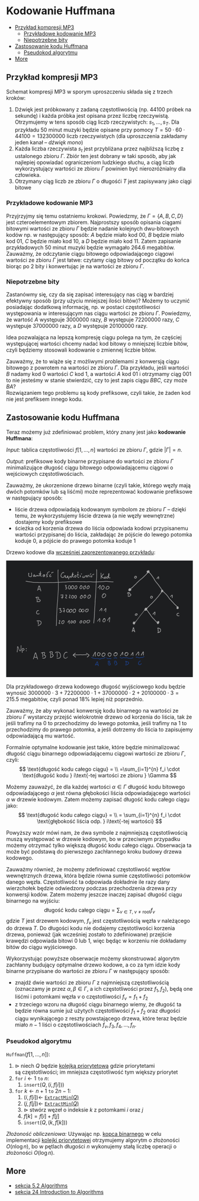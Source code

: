 # Kodowanie Huffmana

- [Przykład kompresji MP3](#przykład-kompresji-mp3)
  - [Przykładowe kodowanie MP3](#przykładowe-kodowanie-mp3)
  - [Niepotrzebne bity](#niepotrzebne-bity)
- [Zastosowanie kodu Huffmana](#zastosowanie-kodu-huffmana)
  - [Pseudokod algorytmu](#pseudokod-algorytmu)
- [More](#more)

## Przykład kompresji MP3

Schemat kompresji MP3 w sporym uproszczeniu składa się z trzech kroków:
1. Dźwięk jest próbkowany z zadaną częstotliwością (np. 44100 próbek na sekundę) i każda próbka jest opisana przez liczbę rzeczywistą. Otrzymujemy w tens sposób ciąg liczb rzeczywistych: $s_1,\dots,s_T$. Dla przykładu 50 minut muzyki będzie opisane przy pomocy $T = 50 \cdot 60 \cdot 44100 = 132300000$ liczb rzeczywistych (dla uproszczenia zakładamy jeden kanał – *dźwięk mono*)
1. Każda liczba rzeczywista $s_t$ jest przybliżana przez najbliższą liczbę z ustalonego zbioru $\Gamma$. Zbiór ten jest dobrany w taki sposób, aby jak najlepiej opowiadać ograniczeniom ludzkiego słuchu, a ciąg liczb wykorzystujący wartości ze zbioru $\Gamma$ powinien być nierozróżnialny dla człowieka.
2. Otrzymany ciąg liczb ze zbioru $\Gamma$ o długośći $T$ jest zapisywany jako ciągi bitowe

### Przykładowe kodowanie MP3

Przyjrzyjmy się temu ostatniemu krokowi. Powiedzmy, że $\Gamma = \{A,B,C,D\}$ jest czteroelementowym zbiorem. Najprostszy sposób opisania ciągami bitowymi wartości ze zbioru $\Gamma$ będzie nadanie kolejnych dwu-bitowych kodów np. w następujący sposób: $A$ będzie miało kod $00$, $B$ będzie miało kod $01$, $C$ będzie miało kod $10$, a $D$ będzie miało kod $11$. Zatem zapisanie przykładowych 50 minut muzyki będzie wymagało $264.6$ megabitów. Zauważmy, że odczytanie ciągu bitowego odpowiadającego ciągowi wartości ze zbioru $\Gamma$ jest łatwe: czytamy ciąg bitowy od początku do końca biorąc po 2 bity i konwertując je na wartości ze zbioru $\Gamma$.

### Niepotrzebne bity

Zastanówmy się, czy da się zapisać interesujący nas ciąg w bardziej efektywny sposób (przy użyciu mniejszej ilości bitów)? Możemy to uczynić posiadając dodatkową informację, np. w postaci częstotliwości występowania w interesującym nas ciągu wartości ze zbioru $\Gamma$. Powiedzmy, że wartość $A$ występuje $3000000$ razy, $B$ występuje $72200000$ razy, $C$ występuje $37000000$ razy, a $D$ występuje $20100000$ razy.

Idea pozwalająca na lepszą kompresję ciągu polega na tym, że częściej występującej wartości chcemy nadać kod bitowy o mniejszej liczbie bitów, czyli będziemy stosowali kodowanie o zmiennej liczbie bitów.

Zauważmy, że to wiąże się z możliwymi problemami z konwersją ciągu bitowego z powrotem na wartości ze zbioru $\Gamma$. Dla przykładu, jeśli wartości $B$ nadamy kod $0$ wartości $C$ kod $1$, a wartości $A$ kod $01$ i otrzymamy ciąg $001$ to nie jesteśmy w stanie stwierdzić, czy to jest zapis ciągu $BBC$, czy może $BA$?\
Rozwiązaniem tego problemu są kody prefiksowe, czyli takie, że żaden kod nie jest prefiksem innego kodu.

## Zastosowanie kodu Huffmana

Teraz możemy już zdefiniować problem, który znany jest jako **kodowanie Huffmana**:

*Input:* tablica częstotliwości $f[1,\dots,n]$ wartości ze zbioru $\Gamma$, gdzie $|\Gamma| = n$.

*Output:* prefiksowe kody binarne przypisane do wartości ze zbioru $\Gamma$ minimalizujące długość ciągu bitowego odpowiadającemu ciągowi o wejściowych częstotliwościach.

Zauważmy, że ukorzenione drzewo binarne (czyli takie, którego węzły mają dwóch potomków lub są liśćmi) może reprezentować kodowanie prefiksowe w następujący sposób:
- liście drzewa odpowiadają kodowanym symbolom ze zbioru $\Gamma$ – dzięki temu, że wykorzystujemy liście drzewa (a nie węzły wewnętrzne) dostajemy kody prefiksowe
- ścieżka od korzenia drzewa do liścia odpowiada kodowi przypisanemu wartości przypisanej do liścia, zakładając że pójście do lewego potomka koduje $0$, a pójście do prawego potomka koduje $1$

Drzewo kodowe dla [wcześniej zaprezentowanego przykładu](#przykład-kompresji-mp3):

![example](huffman-example.png)

Dla przykładowego drzewa kodowego długość wyjściowego kodu będzie wynosić $3000000 \cdot 3 + 72200000 \cdot 1 + 37000000 \cdot 2 + 20100000 \cdot 3 = 215.5$ megabitów, czyli ponad $18\%$ lepiej niż poprzednio.

Zauważmy, że aby wykonać konwersję kodu binarnego na wartości ze zbioru $\Gamma$ wystarczy przejść wielokrotnie drzewo od korzenia do liścia, tak że jeśli trafimy na $0$ to przechodzimy do lewego potomka, jeśli trafimy na $1$ to przechodzimy do prawego potomka, a jeśli dotrzemy do liścia to zapisujemy odpowiadającą mu wartość.

Formalnie optymalne kodowanie jest takie, które będzie minimalizować długość ciągu binarnego odpowiadającemu ciągowi wartości ze zbioru $\Gamma$, czyli:
$$
\text{długość kodu całego ciągu} =
\\
=\sum_{i=1}^{n} f_i \cdot \text{długość kodu } i\text{-tej wartości ze zbioru } \Gamma
$$

Możemy zauważyć, że dla każdej wartości $\alpha \in \Gamma$ długość kodu bitowego odpowiadającego $\alpha$ jest równa głębokości liścia odpowiadającego wartości $\alpha$ w drzewie kodowym. Zatem możemy zapisać długość kodu całego ciągu jako:
$$
\text{długość kodu całego ciągu} =
\\
= \sum_{i=1}^{n} f_i \cdot \text{głębokość liścia odp. } i\text{-tej wartości}
$$

Powyższy wzór mówi nam, że dwa symbole z najmniejszą częstotliwością muszą występować w drzewie kodowym, bo w przeciwnym przypadku możemy otrzymać tylko większą długość kodu całego ciągu. Obserwacja ta może być podstawą do pierwszego zachłannego kroku budowy drzewa kodowego.

Zauważmy również, że możemy zdefiniować częstotliwość węzłów wewnętrznych drzewa, która będzie równa sumie częstotliwości potomków danego węzła. Częstotliwość ta odpowiada dokładnie ile razy dany wierzchołek będzie odwiedzony podczas przechodzenia drzewa przy konwersji kodów. Zatem możemy jeszcze inaczej zapisać długość ciągu binarnego na wyjściu:
$$
\text{długość kodu całego ciągu} = \sum_{v \in T,~ v \neq \mathrm{root}} f_v
$$
gdzie $T$ jest drzewem kodowym, $f_v$ jest częstotliwością węzła $v$ należącego do drzewa $T$. Do długości kodu nie dodajemy częstotliwości korzenia drzewa, ponieważ (jak wcześniej zostało to zdefiniowane) przejście krawędzi odpowiada bitowi $0$ lub $1$, więc będąc w korzeniu nie dokładamy bitów do ciągu wyjściowego.

Wykorzystując powyższe obserwacje możemy skonstruować algorytm zachłanny budujący optymalne drzewo kodowe, a co za tym idzie kody binarne przypisane do wartości ze zbioru $\Gamma$ w następujący sposób:
- znajdź dwie wartości ze zbioru $\Gamma$ z najmniejszą częstotliwością (oznaczamy je przez $\alpha,\beta \in \Gamma$, a ich częstotliwości przez $f_1, f_2$), będą one liśćmi i potomkami węzła $v$ o częstotliwości $f_v = f_1 + f_2$
- z trzeciego wzoru na długość ciągu binarnego wiemy, że długość ta będzie równa sumie już użytych częstotliwości $f_1 + f_2$ oraz długości ciągu wynikającego z reszty powstającego drzewa, które teraz będzie miało $n-1$ liści o częstotliwościach $f_v,f_3,f_4,\dots,f_n$.

### Pseudokod algorytmu

`Huffman`$(f[1,\dots,n])$:
1. $\triangleright$ niech $Q$ będzie [kolejką priorytetową](../2020-05-04/kolejka-priorytetowa.md) gdzie priorytetami są częstotliwości; im mniejsza częstotliwość tym większy priorytet
2. `for` $i \gets 1$ `to` $n$:
   1. `insert`$(Q, (i, f[i]))$
3. `for` $k \gets n+1$ `to` $2n-1$:
   1. $(i, f[i]) \gets$ [`ExtractMin`$(Q)$](../2020-05-04/kolejka-priorytetowa.md#extractminq)
   2. $(j, f[j]) \gets$ [`ExtractMin`$(Q)$](../2020-05-04/kolejka-priorytetowa.md#extractminq)
   3. $\triangleright$ stwórz węzeł o indeksie $k$ z potomkami $i$ oraz $j$
   4. $f[k] = f[i] + f[j]$
   5. `insert`$(Q, (k, f[k]))$

*Złożoność obliczeniowa:* Używając np. [kopca binarnego](../2020-04-27/binary-heap.md) w celu implementacji [kolejki priorytetowej](../2020-05-04/kolejka-priorytetowa.md) otrzymujemy algorytm o złożoności $O(n\log n)$, bo w pętlach długości $n$ wykonujemy stałą liczbę operacji o złożoności $O(\log n)$.

## More

- [sekcja 5.2 Algorithms][dpv]
- [sekcja 24 Introduction to Algorithms][clrs]

[dpv]: http://algorithmics.lsi.upc.edu/docs/Dasgupta-Papadimitriou-Vazirani.pdf
[clrs]: https://web.ist.utl.pt/~fabio.ferreira/material/asa/clrs.pdf
